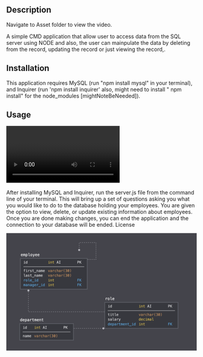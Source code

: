 
##  Description

Navigate to  Asset folder to view the video. 

A simple CMD application that allow user to  access data from the SQL server using NODE and also, the user can mainpulate the data by deleting from the record, updating the record or just viewing the record,. 



## Installation

This application requires MySQL (run "npm install mysql" in your terminal), and Inquirer (run 'npm install inquirer' also, might need to install " npm install" for the node_modules [mightNoteBeNeeded]). 

## Usage

![Database Schema](Assets/SQLNodeJS.mkv)

After installing MySQL and Inquirer, run the server.js file from the command line of your terminal. This will bring up a set of questions asking you what you would like to do to the database holding your employees. You are given the option to view, delete, or update existing information about employees. Once you are done making changes, you can end the application and the connection to your database will be ended.
License


![Database Schema](Assets/schema.png)


  

